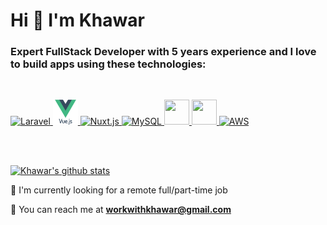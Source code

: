 <h1>Hi 👋 I'm Khawar</h1>
<h3>Expert FullStack Developer with 5 years experience and I love to build apps using these technologies:</h3>

</br>
<p>
<a href="https://laravel.com/" target="_blank" rel="noreferrer"> 
  <img src="https://upload.wikimedia.org/wikipedia/commons/thumb/9/9a/Laravel.svg/1969px-Laravel.svg.png" alt="Laravel" width="40" height="40"/>
</a>
  
<a href="https://vuejs.org/" target="_blank" rel="noreferrer">
<img src="https://raw.githubusercontent.com/devicons/devicon/master/icons/vuejs/vuejs-original-wordmark.svg" alt="Vue.js" width="40" height="40"/>
</a>

<a href="https://nuxtjs.org/" target="_blank" rel="noreferrer">
<img src="https://cdn.jsdelivr.net/gh/devicons/devicon/icons/nuxtjs/nuxtjs-original.svg" alt="Nuxt.js" width="40" height="40"/>
</a>

<a href="https://www.mysql.com/" target="_blank" rel="noreferrer">
<img src="https://cdn.jsdelivr.net/gh/devicons/devicon/icons/mysql/mysql-original.svg" alt="MySQL" width="40" height="40"/>
</a>

<a href="https://getbootstrap.com/" target="_blank" rel="noreferrer"> 
 <img src="https://cdn.jsdelivr.net/gh/devicons/devicon/icons/bootstrap/bootstrap-original.svg" width="40" height="40" /> 
</a>

<a href="https://jquery.com/" target="_blank" rel="noreferrer"> 
<img src="https://cdn.jsdelivr.net/gh/devicons/devicon/icons/jquery/jquery-original.svg" width="40" height="40"/>
</a>

<a href="https://aws.amazon.com/" target="_blank" rel="noreferrer"> 
<img src="https://logos-world.net/wp-content/uploads/2021/08/Amazon-Web-Services-AWS-Logo-700x394.png" alt="AWS" width="60" height="40"/>
</a>

</p>
</br></br>


[![Khawar's github stats](https://github-readme-stats.vercel.app/api?username=M-khawar&count_private=true&show_icons=true&hide=stars)](https://github.com/M-khawar)


<p>🔭 I'm currently looking for a remote full/part-time job</b></p>

<p>📧 You can reach me at <a href="mailto:workwithkhawar@gmail.com"><b>workwithkhawar@gmail.com</b></a></p>
